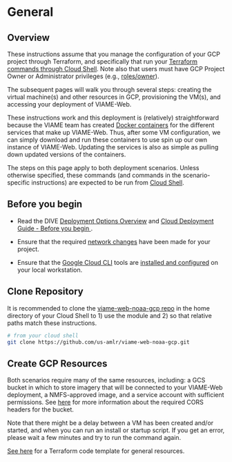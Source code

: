 # General

## Overview

These instructions assume that you manage the configuration of your GCP project through Terraform, and specifically that run your [Terraform commands through Cloud Shell](https://www.hashicorp.com/blog/kickstart-terraform-on-gcp-with-google-cloud-shell). Note also that users must have GCP Project Owner or Administrator privileges (e.g., [roles/owner](https://cloud.google.com/iam/docs/understanding-roles#basic)).  

The subsequent pages will walk you through several steps: creating the virtual machine(s) and other resources in GCP, provisioning the VM(s), and accessing your deployment of VIAME-Web. 

These instructions work and this deployment is (relatively) straightforward because the VIAME team has created [Docker containers](https://www.docker.com/resources/what-container/) for the different services that make up VIAME-Web. Thus, after some VM configuration, we can simply download and run these containers to use spin up our own instance of VIAME-Web. Updating the services is also as simple as pulling down updated versions of the containers.

The steps on this page apply to both deployment scenarios. Unless otherwise specified, these commands (and commands in the scenario-specific instructions) are expected to be run from [Cloud Shell](https://cloud.google.com/shell).

## Before you begin

* Read the DIVE [Deployment Options Overview](https://kitware.github.io/dive/Deployment-Overview/) and [Cloud Deployment Guide - Before you begin
](https://kitware.github.io/dive/Deployment-Provision/#before-you-begin). 

* Ensure that the required [network changes](network-changes.md) have been made for your project.

* Ensure that the [Google Cloud CLI](https://cloud.google.com/sdk/gcloud) tools are [installed and configured](https://cloud.google.com/sdk/docs/install) on your local workstation.

## Clone Repository

It is recommended to clone the [viame-web-noaa-gcp repo](https://github.com/us-amlr/viame-web-noaa-gcp) in the home directory of your Cloud Shell to 1) use the module and 2) so that relative paths match these instructions.

``` bash
# from your cloud shell
git clone https://github.com/us-amlr/viame-web-noaa-gcp.git
```

## Create GCP Resources

Both scenarios require many of the same resources, including: a GCS bucket in which to store imagery that will be connected to your VIAME-Web deployment, a NMFS-approved image, and a service account with sufficient permissions. See [here](https://kitware.github.io/dive/Deployment-Storage/#setting-up-cors) for more information about the required CORS headers for the bucket. 

Note that there might be a delay between a VM has been created and/or started, and when you can run an install or startup script. If you get an error, please wait a few minutes and try to run the command again.

[See here](https://drive.google.com/file/d/16vJPK8ikKm5QlPcrcWciJhXOGvGN6jTa/view?usp=sharing) for a Terraform code template for general resources.
